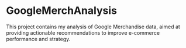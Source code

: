 # GoogleMerchAnalysis
This project contains my analysis of Google Merchandise data, aimed at providing actionable recommendations to improve e-commerce performance and strategy.

